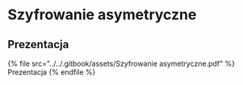 # Szyfrowanie asymetryczne

## Prezentacja

{% file src="../../.gitbook/assets/Szyfrowanie asymetryczne.pdf" %}
Prezentacja
{% endfile %}

